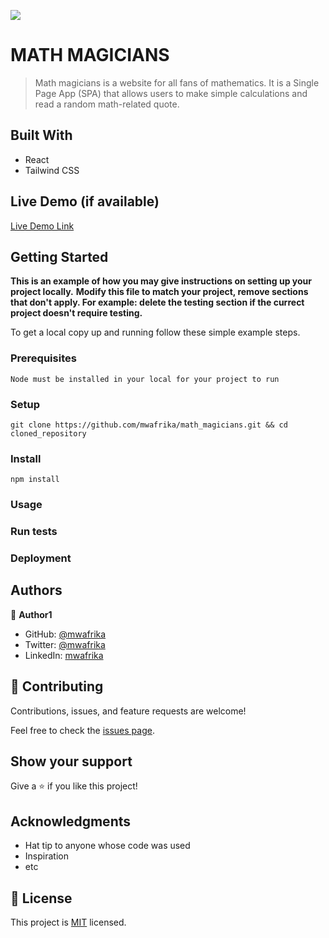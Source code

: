 ![](https://img.shields.io/badge/Microverse-blueviolet)

# MATH MAGICIANS

> Math magicians is a website for all fans of mathematics. It is a Single Page App (SPA) that allows users to make simple calculations and read a random math-related quote.

## Built With

- React
- Tailwind CSS

## Live Demo (if available)

[Live Demo Link](https://livedemo.com)

## Getting Started

**This is an example of how you may give instructions on setting up your project locally.**
**Modify this file to match your project, remove sections that don't apply. For example: delete the testing section if the currect project doesn't require testing.**

To get a local copy up and running follow these simple example steps.

### Prerequisites

`Node must be installed in your local for your project to run`

### Setup

`git clone https://github.com/mwafrika/math_magicians.git && cd cloned_repository`

### Install

`npm install`

### Usage

### Run tests

### Deployment

## Authors

👤 **Author1**

- GitHub: [@mwafrika](https://github.com/mwafrika)
- Twitter: [@mwafrika](https://twitter.com/mwafrikamufung1)
- LinkedIn: [mwafrika](https://linkedin.com/in/mwafrika-mufungizi)

## 🤝 Contributing

Contributions, issues, and feature requests are welcome!

Feel free to check the [issues page](../../issues/).

## Show your support

Give a ⭐️ if you like this project!

## Acknowledgments

- Hat tip to anyone whose code was used
- Inspiration
- etc

## 📝 License

This project is [MIT](./MIT.md) licensed.
